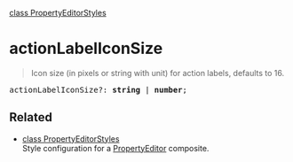 [class PropertyEditorStyles](PropertyEditorStyles.md)

# actionLabelIconSize

> Icon size (in pixels or string with unit) for action labels, defaults to 16.

<pre class="docgen_signature">actionLabelIconSize?: <b>string</b> | <b>number</b>;</pre>

## Related

- [<!--{ref:class}-->class PropertyEditorStyles](PropertyEditorStyles.md) \
    Style configuration for a [PropertyEditor](PropertyEditor.md) composite.
